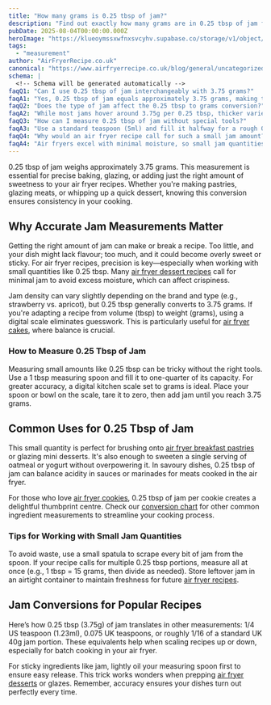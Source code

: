```yaml
---
title: "How many grams is 0.25 tbsp of jam?"
description: "Find out exactly how many grams are in 0.25 tbsp of jam for perfect air fryer recipes. Easy conversion guide for UK cooks!"
pubDate: 2025-08-04T00:00:00.000Z
heroImage: "https://klueoymssxwfnxsvcyhv.supabase.co/storage/v1/object/public/Shmucket/how-many-grams-is-0-25-tbsp-jam.webp"
tags:
  - "measurement"
author: "AirFryerRecipe.co.uk"
canonical: "https://www.airfryerrecipe.co.uk/blog/general/uncategorized/how-many-grams-is-0-25-tbsp-jam"
schema: |
  <!-- Schema will be generated automatically -->
faqQ1: "Can I use 0.25 tbsp of jam interchangeably with 3.75 grams?"
faqA1: "Yes, 0.25 tbsp of jam equals approximately 3.75 grams, making them interchangeable in recipes. For utmost precision, especially in baking or air fryer recipes where moisture content matters, weighing with a digital scale is recommended."
faqQ2: "Does the type of jam affect the 0.25 tbsp to grams conversion?"
faqA2: "While most jams hover around 3.75g per 0.25 tbsp, thicker varieties (like marmalade) may weigh slightly more, and runny jams (like seedless raspberry) slightly less. For critical recipes, check your specific jam’s density with a scale."
faqQ3: "How can I measure 0.25 tbsp of jam without special tools?"
faqA3: "Use a standard teaspoon (5ml) and fill it halfway for a rough 0.25 tbsp measure. Alternatively, eyeball a pea-sized dollop—this method works for casual cooking but isn’t ideal for baking."
faqQ4: "Why would an air fryer recipe call for such a small jam amount?"
faqA4: "Air fryers excel with minimal moisture, so small jam quantities add flavour without making food soggy. 0.25 tbsp is perfect for glazing pastries or adding pockets of sweetness to air-fried desserts like mini pies."
---
```

<p>0.25 tbsp of jam weighs approximately 3.75 grams. This measurement is essential for precise baking, glazing, or adding just the right amount of sweetness to your air fryer recipes. Whether you're making pastries, glazing meats, or whipping up a quick dessert, knowing this conversion ensures consistency in your cooking.</p>

<h2>Why Accurate Jam Measurements Matter</h2>  
<p>Getting the right amount of jam can make or break a recipe. Too little, and your dish might lack flavour; too much, and it could become overly sweet or sticky. For air fryer recipes, precision is key—especially when working with small quantities like 0.25 tbsp. Many <a href=https://www.airfryerrecipe.co.uk/recipes>air fryer dessert recipes</a> call for minimal jam to avoid excess moisture, which can affect crispiness.</p>  

<p>Jam density can vary slightly depending on the brand and type (e.g., strawberry vs. apricot), but 0.25 tbsp generally converts to 3.75 grams. If you're adapting a recipe from volume (tbsp) to weight (grams), using a digital scale eliminates guesswork. This is particularly useful for <a href=https://www.airfryerrecipe.co.uk/recipe-category/cakes>air fryer cakes</a>, where balance is crucial.</p>  

<h3>How to Measure 0.25 Tbsp of Jam</h3>  
<p>Measuring small amounts like 0.25 tbsp can be tricky without the right tools. Use a 1 tbsp measuring spoon and fill it to one-quarter of its capacity. For greater accuracy, a digital kitchen scale set to grams is ideal. Place your spoon or bowl on the scale, tare it to zero, then add jam until you reach 3.75 grams.</p>  

<h2>Common Uses for 0.25 Tbsp of Jam</h2>  
<p>This small quantity is perfect for brushing onto <a href=https://www.airfryerrecipe.co.uk/recipe-category/breakfast>air fryer breakfast pastries</a> or glazing mini desserts. It's also enough to sweeten a single serving of oatmeal or yogurt without overpowering it. In savoury dishes, 0.25 tbsp of jam can balance acidity in sauces or marinades for meats cooked in the air fryer.</p>  

<p>For those who love <a href=https://www.airfryerrecipe.co.uk/recipe-category/cookies>air fryer cookies</a>, 0.25 tbsp of jam per cookie creates a delightful thumbprint centre. Check our <a href=https://www.airfryerrecipe.co.uk/air-fryer-conversion-chart>conversion chart</a> for other common ingredient measurements to streamline your cooking process.</p>  

<h3>Tips for Working with Small Jam Quantities</h3>  
<p>To avoid waste, use a small spatula to scrape every bit of jam from the spoon. If your recipe calls for multiple 0.25 tbsp portions, measure all at once (e.g., 1 tbsp = 15 grams, then divide as needed). Store leftover jam in an airtight container to maintain freshness for future <a href=https://www.airfryerrecipe.co.uk>air fryer recipes</a>.</p>  

<h2>Jam Conversions for Popular Recipes</h2>  
<p>Here’s how 0.25 tbsp (3.75g) of jam translates in other measurements: 1/4 US teaspoon (1.23ml), 0.075 UK teaspoons, or roughly 1/16 of a standard UK 40g jam portion. These equivalents help when scaling recipes up or down, especially for batch cooking in your air fryer.</p>  

<p>For sticky ingredients like jam, lightly oil your measuring spoon first to ensure easy release. This trick works wonders when prepping <a href=https://www.airfryerrecipe.co.uk/recipe-category/dessert>air fryer desserts</a> or glazes. Remember, accuracy ensures your dishes turn out perfectly every time.</p>
